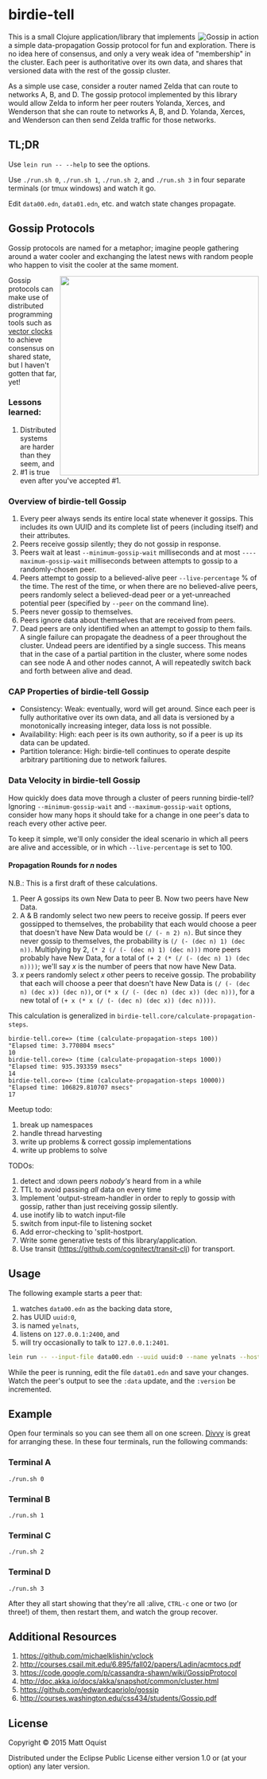 # birdie-tell

<img align="right" alt="Gossip in action" src="http://blogs.unimelb.edu.au/sciencecommunication/files/2014/10/Screen-shot-2014-10-20-at-6.34.52-PM.png"/>

This is a small Clojure application/library that implements a simple
data-propagation Gossip protocol for fun and exploration. There is no
idea here of consensus, and only a very weak idea of "membership" in
the cluster. Each peer is authoritative over its own data, and shares
that versioned data with the rest of the gossip cluster.

As a simple use case, consider a router named Zelda that can route to
networks A, B, and D. The gossip protocol implemented by this library
would allow Zelda to inform her peer routers Yolanda, Xerces, and
Wenderson that she can route to networks A, B, and D. Yolanda, Xerces,
and Wenderson can then send Zelda traffic for those networks.

## TL;DR

Use `lein run -- --help` to see the options.

Use `./run.sh 0`, `./run.sh 1`, `./run.sh 2`, and `./run.sh 3` in four
separate terminals (or tmux windows) and watch it go.

Edit `data00.edn`, `data01.edn`, etc. and watch state changes
propagate.

## Gossip Protocols

Gossip protocols are named for a metaphor; imagine people gathering
around a water cooler and exchanging the latest news with random
people who happen to visit the cooler at the same moment.

<a href="https://camo.githubusercontent.com/9c623792929f54b6ec656ee718fec7ccc1a42892/68747470733a2f2f7261772e6769746875622e636f6d2f737562737461636b2f6e6f6465666573742d323031322f6d61737465722f696d616765732f676f737369705f70726f746f636f6c2e706e67"><img align="right" src="https://camo.githubusercontent.com/9c623792929f54b6ec656ee718fec7ccc1a42892/68747470733a2f2f7261772e6769746875622e636f6d2f737562737461636b2f6e6f6465666573742d323031322f6d61737465722f696d616765732f676f737369705f70726f746f636f6c2e706e67" width="400"/></a>

Gossip protocols can make use of distributed programming tools such as [vector clocks](https://en.wikipedia.org/wiki/Vector_clock) to achieve consensus on shared state, but I haven't gotten that far, yet!

### Lessons learned:
1. Distributed systems are harder than they seem, and
1. #1 is true even after you've accepted #1.

### Overview of birdie-tell Gossip

1. Every peer always sends its entire local state whenever it gossips. This includes its own UUID and its complete list of peers (including itself) and their attributes.
1. Peers receive gossip silently; they do not gossip in response.
1. Peers wait at least `--minimum-gossip-wait` milliseconds and at most `----maximum-gossip-wait` milliseconds between attempts to gossip to a randomly-chosen peer.
1. Peers attempt to gossip to a believed-alive peer `--live-percentage` % of the time. The rest of the time, or when there are no believed-alive peers, peers randomly select a believed-dead peer or a yet-unreached potential peer (specified by `--peer` on the command line).
1. Peers never gossip to themselves.
1. Peers ignore data about themselves that are received from peers.
1. Dead peers are only identified when an attempt to gossip to them fails. A single failure can propagate the deadness of a peer throughout the cluster. Undead peers are identified by a single success. This means that in the case of a partial partition in the cluster, where some nodes can see node A and other nodes cannot, A will repeatedly switch back and forth between alive and dead.

### CAP Properties of birdie-tell Gossip

* Consistency: Weak: eventually, word will get around. Since each peer is fully authoritative over its own data, and all data is versioned by a monotonically increasing integer, data loss is not possible.
* Availability: High: each peer is its own authority, so if a peer is up its data can be updated.
* Partition tolerance: High: birdie-tell continues to operate despite arbitrary partitioning due to network failures.

### Data Velocity in birdie-tell Gossip

How quickly does data move through a cluster of peers running
birdie-tell? Ignoring `--minimum-gossip-wait` and
`--maximum-gossip-wait` options, consider how many hops it should take
for a change in one peer's data to reach every other active peer.

To keep it simple, we'll only consider the ideal scenario in which all
peers are alive and accessible, or in which `--live-percentage` is set
to 100.

#### Propagation Rounds for *n* nodes

N.B.: This is a first draft of these calculations.

1. Peer A gossips its own New Data to peer B. Now two peers have New Data.
1. A & B randomly select two new peers to receive gossip. If peers ever gossipped to themselves, the probability that each would choose a peer that doesn't have New Data would be `(/ (- n 2) n)`. But since they never gossip to themselves, the probability is `(/ (- (dec n) 1) (dec n))`. Multiplying by 2, `(* 2 (/ (- (dec n) 1) (dec n)))` more peers probably have New Data, for a total of `(+ 2 (* (/ (- (dec n) 1) (dec n))))`; we'll say *x* is the number of peers that now have New Data.
1. *x* peers randomly select *x* other peers to receive gossip. The probability that each will choose a peer that doesn't have New Data is `(/ (- (dec n) (dec x)) (dec n))`, or `(* x (/ (- (dec n) (dec x)) (dec n)))`, for a new total of `(+ x (* x (/ (- (dec n) (dec x)) (dec n))))`.

This calculation is generalized in `birdie-tell.core/calculate-propagation-steps`.

```
birdie-tell.core=> (time (calculate-propagation-steps 100))
"Elapsed time: 3.770804 msecs"
10
birdie-tell.core=> (time (calculate-propagation-steps 1000))
"Elapsed time: 935.393359 msecs"
14
birdie-tell.core=> (time (calculate-propagation-steps 10000))
"Elapsed time: 106829.810707 msecs"
17
```

Meetup todo:

1. break up namespaces
1. handle thread harvesting
1. write up problems & correct gossip implementations
1. write up problems to solve

TODOs:

1. detect and :down peers *nobody's* heard from in a while
1. TTL to avoid passing *all* data on every time
1. Implement 'output-stream-handler in order to reply to gossip with gossip, rather than just receiving gossip silently.
1. use inotify lib to watch input-file
1. switch from input-file to listening socket
1. Add error-checking to 'split-hostport.
1. Write some generative tests of this library/application.
1. Use transit (https://github.com/cognitect/transit-clj) for transport.

## Usage

The following example starts a peer that:

1. watches `data00.edn` as the backing data store,
1. has UUID `uuid:0`,
1. is named `yelnats`,
1. listens on `127.0.0.1:2400`, and
1. will try occasionally to talk to `127.0.0.1:2401`.

```bash
lein run -- --input-file data00.edn --uuid uuid:0 --name yelnats --host-port 127.0.0.1:2400 --peer 127.0.0.1:2401
```

While the peer is running, edit the file `data01.edn` and save your changes. Watch the peer's output to see the `:data` update, and the `:version` be incremented.

## Example

Open four terminals so you can see them all on one screen. [Divvy](http://mizage.com/divvy/) is great for arranging these. In these four terminals, run the following commands:

### Terminal A
`./run.sh 0`

### Terminal B
`./run.sh 1`

### Terminal C
`./run.sh 2`

### Terminal D
`./run.sh 3`

After they all start showing that they're all :alive, `CTRL-c` one or two (or three!) of them, then restart them, and watch the group recover.

## Additional Resources

1. https://github.com/michaelklishin/vclock
1. http://courses.csail.mit.edu/6.895/fall02/papers/Ladin/acmtocs.pdf
1. https://code.google.com/p/cassandra-shawn/wiki/GossipProtocol
1. http://doc.akka.io/docs/akka/snapshot/common/cluster.html
1. https://github.com/edwardcapriolo/gossip
1. http://courses.washington.edu/css434/students/Gossip.pdf

## License

Copyright © 2015 Matt Oquist

Distributed under the Eclipse Public License either version 1.0 or (at
your option) any later version.